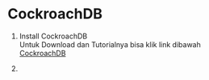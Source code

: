 # CockroachDB  

1. Install CockroachDB  
Untuk Download dan Tutorialnya bisa klik link dibawah  
[ CockroachDB ](https://www.cockroachlabs.com/docs/stable/install-cockroachdb-windows.html)  


2. 